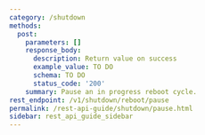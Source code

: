 ```yaml
---
category: /shutdown
methods:
  post:
    parameters: []
    response_body:
      description: Return value on success
      example_value: TO DO
      schema: TO DO
      status_code: '200'
    summary: Pause an in progress reboot cycle.
rest_endpoint: /v1/shutdown/reboot/pause
permalink: /rest-api-guide/shutdown/pause.html
sidebar: rest_api_guide_sidebar
---
```


